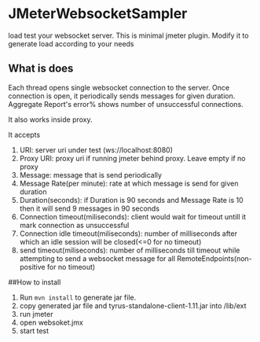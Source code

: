 # JMeterWebsocketSampler
load test your websocket server. This is minimal jmeter plugin. Modify it to generate load according to your needs

## What is does
Each thread opens single websocket connection to the server. Once connection is open, it periodically sends messages for given duration. Aggregate Report's error% shows number of unsuccessful connections. 

It also works inside proxy.

It accepts

1. URI: server uri under test (ws://localhost:8080)
2. Proxy URI: proxy uri if running jmeter behind proxy. Leave empty if no proxy	
3. Message: message that is send periodically
4. Message Rate(per minute): rate at which message is send for given duration
5. Duration(seconds): if Duration is 90 seconds and Message Rate is 10 then it will send 9 messages in 90 seconds 
6. Connection timeout(miliseconds): client would wait for timeout untill it mark connection as unsuccessful
7. Connection idle timeout(miliseconds): number of milliseconds after which an idle session will be closed(<=0 for no timeout)
8. send timeout(miliseconds): number of milliseconds till timeout while attempting to send a websocket message for all RemoteEndpoints(non-positive for no timeout)


##How to install

1. Run ```mvn install``` to generate jar file. 
2. copy generated jar file and tyrus-standalone-client-1.11.jar into <jmeter installation path>/lib/ext
3. run jmeter
4. open websoket.jmx
5. start test




